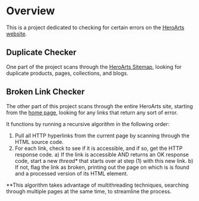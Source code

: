 # Overview

This is a project dedicated to checking for certain errors on the [HeroArts website](https://heroarts.com).


## Duplicate Checker

One part of the project scans through the [HeroArts Sitemap](https://heroarts.com/tools/sitemap), looking for duplicate products, pages, collections, and blogs.


## Broken Link Checker

The other part of this project scans through the entire HeroArts site, starting from the [home page](https://heroarts.com), looking for any links that return any sort of error.

It functions by running a recursive algorithm in the following order:
  1) Pull all HTTP hyperlinks from the current page by scanning through the HTML source code.
  2) For each link, check to see if it is accessible, and if so, get the HTTP response code.
      a) If the link is accessible AND returns an OK response code, start a new *thread\** that starts over at step (1) with this new link.
      b) If not, flag the link as broken, printing out the page on which is is found and a processed version of its HTML element.
     
*\*This algorithm takes advantage of multithreading techniques, searching through multiple pages at the same time, to streamline the process.
